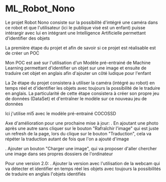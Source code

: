 # ML_Robot_Nono
 Le projet Robot Nono consiste sur la possibilité d'intégré une caméra dans ce robot et que l'utilisateur (ici le publique visé est un enfant) puisse intérargir avec lui en intégrant une Intelligence Artificielle permettant d'identifier des objets

La première étape du projet et afin de savoir si ce projet est réalisable est de créer un POC

Mon POC est axé sur l'utilisation d'un Modèle pré-entrainé de Machine Learning permettant d'identifier un objet sur une image et ensuite de traduire cet objet en anglais afin d'ajouter un côté ludique pour l'enfant

La 2e étape du projet consistera à utiliser la caméra (intégré au robot) en temps réel et d'identifier les objets avec toujours la possibilité de le traduire en anglais.
La particularité de cette étape consistera à créer son propre jeu de données (DataSet) et d'entraîner le modèle sur ce nouveau jeu de données

Ici j'utilise ml5 avec le modèle pré-entrainé COCOSSD

Axe d'amélioration pour une prochaine mise à jour:
 . En ajoutant une photo après une autre sans cliquer sur le bouton "Rafraîchir l'image" qui est juste un refresh de la page, lors du clique sur le bouton "Traduction", cela va répéter la traduction autant de fois que l'on a ajouté d'image
 
 . Ajouter un bouton "Charger une image", qui va proposer d'aller chercher une image dans ses propres dossiers de l'ordinateur
 
 Pour une version 2.0:
 . Ajouter la version avec l'utilisation de la webcam qui va détecter et identifier en temps réel les objets avec toujours la possibilités de traduire en anglais l'objets identifiés
